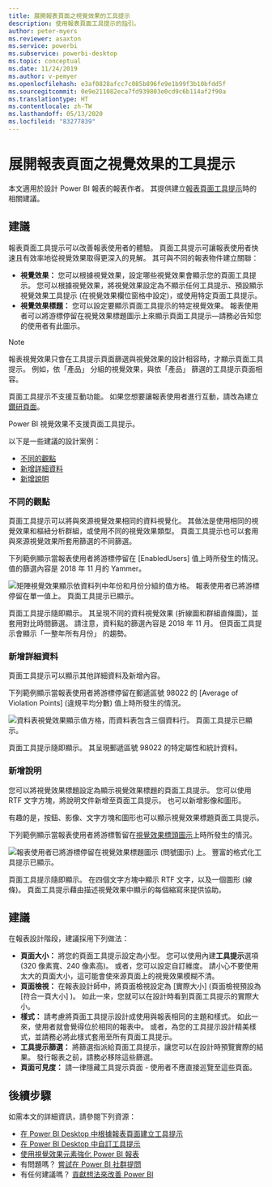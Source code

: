 ```yaml
---
title: 展開報表頁面之視覺效果的工具提示
description: 使用報表頁面工具提示的指引。
author: peter-myers
ms.reviewer: asaxton
ms.service: powerbi
ms.subservice: powerbi-desktop
ms.topic: conceptual
ms.date: 11/24/2019
ms.author: v-pemyer
ms.openlocfilehash: e3af0828afcc7c085b896fe9e1b99f3b10bfdd5f
ms.sourcegitcommit: 0e9e211082eca7fd939803e0cd9c6b114af2f90a
ms.translationtype: HT
ms.contentlocale: zh-TW
ms.lasthandoff: 05/13/2020
ms.locfileid: "83277839"
---
```

# <a name="extend-visuals-with-report-page-tooltips"></a>展開報表頁面之視覺效果的工具提示

本文適用於設計 Power BI 報表的報表作者。 其提供建立[報表頁面工具提示](../create-reports/desktop-tooltips.md)時的相關建議。

## <a name="suggestions"></a>建議

報表頁面工具提示可以改善報表使用者的體驗。 頁面工具提示可讓報表使用者快速且有效率地從視覺效果取得更深入的見解。 其可與不同的報表物件建立關聯：

- **視覺效果：** 您可以根據視覺效果，設定哪些視覺效果會顯示您的頁面工具提示。 您可以根據視覺效果，將視覺效果設定為不顯示任何工具提示、預設顯示視覺效果工具提示 (在視覺效果欄位窗格中設定)，或使用特定頁面工具提示。
- **視覺效果標題：** 您可以設定要顯示頁面工具提示的特定視覺效果。 報表使用者可以將游標停留在視覺效果標題圖示上來顯示頁面工具提示—請務必告知您的使用者有此圖示。

> [!NOTE]
> 報表視覺效果只會在工具提示頁面篩選與視覺效果的設計相容時，才顯示頁面工具提示。 例如，依「產品」  分組的視覺效果，與依「產品」  篩選的工具提示頁面相容。
>
> 頁面工具提示不支援互動功能。 如果您想要讓報表使用者進行互動，請改為建立[鑽研頁面](../create-reports/desktop-drillthrough.md)。
>
> Power BI 視覺效果不支援頁面工具提示。

以下是一些建議的設計案例：

- [不同的觀點](#different-perspective)
- [新增詳細資料](#add-detail)
- [新增說明](#add-help)

### <a name="different-perspective"></a>不同的觀點

頁面工具提示可以將與來源視覺效果相同的資料視覺化。 其做法是使用相同的視覺效果和樞紐分析群組，或使用不同的視覺效果類型。 頁面工具提示也可以套用與來源視覺效果所套用篩選的不同篩選。

下列範例顯示當報表使用者將游標停留在 [EnabledUsers]  值上時所發生的情況。 值的篩選內容是 2018 年 11 月的 Yammer。

![矩陣視覺效果顯示依資料列中年份和月份分組的值方格。 報表使用者已將游標停留在單一值上。 頁面工具提示已顯示。](media/report-page-tooltips/suggestion-different-perspective.png)

頁面工具提示隨即顯示。 其呈現不同的資料視覺效果 (折線圖和群組直條圖)，並套用對比時間篩選。 請注意，資料點的篩選內容是 2018 年 11 月。 但頁面工具提示會顯示「一整年所有月份」  的趨勢。

### <a name="add-detail"></a>新增詳細資料

頁面工具提示可以顯示其他詳細資料及新增內容。

下列範例顯示當報表使用者將游標停留在郵遞區號 98022 的 [Average of Violation Points] \(違規平均分數\)  值上時所發生的情況。

![資料表視覺效果顯示值方格，而資料表包含三個資料行。 頁面工具提示已顯示。](media/report-page-tooltips/suggestion-add-details.png)

頁面工具提示隨即顯示。 其呈現郵遞區號 98022 的特定屬性和統計資料。

### <a name="add-help"></a>新增說明

您可以將視覺效果標題設定為顯示視覺效果標題的頁面工具提示。 您可以使用 RTF 文字方塊，將說明文件新增至頁面工具提示。 也可以新增影像和圖形。

有趣的是，按鈕、影像、文字方塊和圖形也可以顯示視覺效果標題頁面工具提示。

下列範例顯示當報表使用者將游標暫留在[視覺效果標頭圖示](../create-reports/desktop-visual-elements-for-reports.md)上時所發生的情況。

![報表使用者已將游標停留在視覺效果標題圖示 (問號圖示) 上。 豐富的格式化工具提示已顯示。](media/report-page-tooltips/suggestion-add-help.png)

頁面工具提示隨即顯示。 在四個文字方塊中顯示 RTF 文字，以及一個圖形 (線條)。 頁面工具提示藉由描述視覺效果中顯示的每個縮寫來提供協助。

## <a name="recommendations"></a>建議

在報表設計階段，建議採用下列做法：

- **頁面大小：** 將您的頁面工具提示設定為小型。 您可以使用內建**工具提示**選項 (320 像素寬、240 像素高)。 或者，您可以設定自訂維度。 請小心不要使用太大的頁面大小，這可能會使來源頁面上的視覺效果模糊不清。
- **頁面檢視：** 在報表設計師中，將頁面檢視設定為 [實際大小]  (頁面檢視預設為 [符合一頁大小]  )。 如此一來，您就可以在設計時看到頁面工具提示的實際大小。
- **樣式：** 請考慮將頁面工具提示設計成使用與報表相同的主題和樣式。 如此一來，使用者就會覺得位於相同的報表中。 或者，為您的工具提示設計精美樣式，並請務必將此樣式套用至所有頁面工具提示。
- **工具提示篩選：** 將篩選指派給頁面工具提示，讓您可以在設計時預覽實際的結果。 發行報表之前，請務必移除這些篩選。
- **頁面可見度：** 請一律隱藏工具提示頁面 - 使用者不應直接巡覽至這些頁面。

## <a name="next-steps"></a>後續步驟

如需本文的詳細資訊，請參閱下列資源：

- [在 Power BI Desktop 中根據報表頁面建立工具提示](../create-reports/desktop-tooltips.md)
- [在 Power BI Desktop 中自訂工具提示](../create-reports/desktop-custom-tooltips.md)
- [使用視覺效果元素強化 Power BI 報表](../create-reports/desktop-visual-elements-for-reports.md)
- 有問題嗎？ [嘗試在 Power BI 社群提問](https://community.powerbi.com/)
- 有任何建議嗎？ [貢獻想法來改善 Power BI](https://ideas.powerbi.com/)
